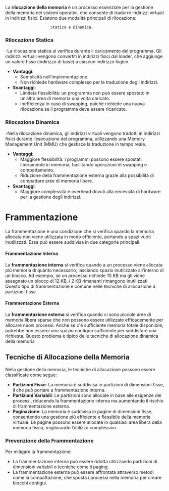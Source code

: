 La **rilocazione della memoria** è un processo essenziale per la gestione della memoria nei sistemi operativi, che consente di tradurre indirizzi virtuali in indirizzi fisici. Esistono due modalità principali di rilocazione: 

						Statica e Dinamica.

### Rilocazione Statica

-La rilocazione statica si verifica durante il caricamento del programma. Gli indirizzi virtuali vengono convertiti in indirizzi fisici dal loader, che aggiunge un valore fisso (indirizzo di base) a ciascun indirizzo logico.
- **Vantaggi**:
  - Semplicità nell’implementazione.
  - Non richiede hardware complesso per la traduzione degli indirizzi.
- **Svantaggi**:
  - Limitata flessibilità: un programma non può essere spostato in un’altra area di memoria una volta caricato.
  - Inefficienza in caso di swapping, poiché richiede una nuova rilocazione se il programma deve essere ricaricato.

### Rilocazione Dinamica

-Nella rilocazione dinamica, gli indirizzi virtuali vengono tradotti in indirizzi fisici durante l’esecuzione del programma, utilizzando una Memory Management Unit (MMU) che gestisce la traduzione in tempo reale.
- **Vantaggi**:
  - Maggiore flessibilità: i programmi possono essere spostati liberamente in memoria, facilitando operazioni di swapping e compattamento.
  - Riduzione della frammentazione esterna grazie alla possibilità di compattare aree di memoria libere.
- **Svantaggi**:
  - Maggiore complessità e overhead dovuti alla necessità di hardware per la gestione degli indirizzi.

# Frammentazione

La frammentazione è una condizione che si verifica quando la memoria allocata non viene utilizzata in modo efficiente, portando a spazi vuoti inutilizzati. Essa può essere suddivisa in due categorie principali:

#### Frammentazione Interna

La **frammentazione interna** si verifica quando a un processo viene allocata più memoria di quanto necessario, lasciando spazio inutilizzato all'interno di un blocco. Ad esempio, se un processo richiede 10 KB ma gli viene assegnato un blocco di 12 KB, i 2 KB rimanenti rimangono inutilizzati. Questo tipo di frammentazione è comune nelle tecniche di allocazione a partizioni fisse

#### Frammentazione Esterna

La **frammentazione esterna** si verifica quando ci sono piccole aree di memoria libera sparse che non possono essere utilizzate efficacemente per allocare nuovi processi. Anche se c'è sufficiente memoria totale disponibile, potrebbe non esserci uno spazio contiguo sufficiente per soddisfare una richiesta. Questo problema è tipico delle tecniche di allocazione dinamica della memoria

## Tecniche di Allocazione della Memoria

Nella gestione della memoria, le tecniche di allocazione possono essere classificate come segue:

- **Partizioni Fisse**: La memoria è suddivisa in partizioni di dimensioni fisse, il che può portare a frammentazione interna.
- **Partizioni Variabili**: Le partizioni sono allocate in base alle esigenze dei processi, riducendo la frammentazione interna ma aumentando il rischio di frammentazione esterna.
- **Paginazione**: La memoria è suddivisa in pagine di dimensioni fisse, consentendo una gestione più efficiente e flessibile della memoria virtuale. Le pagine possono essere allocate in qualsiasi area libera della memoria fisica, migliorando l’utilizzo complessivo.

### Prevenzione della Frammentazione

Per mitigare la frammentazione:

- La frammentazione interna può essere ridotta utilizzando partizioni di dimensioni variabili o tecniche come il paging.
- La frammentazione esterna può essere affrontata attraverso metodi come la compattazione, che sposta i processi nella memoria per creare blocchi contigui.